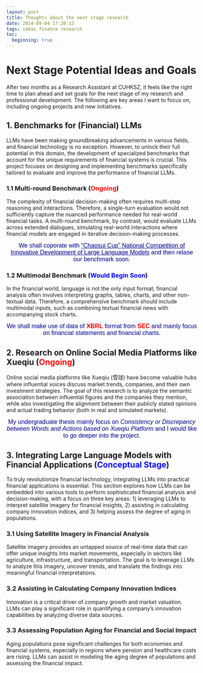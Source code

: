 ```yaml
---
layout: post
title: Thoughts about the next stage research
date: 2024-09-04 17:20:13
tags: ideas finance research
toc:
  beginning: true
---
```




# Next Stage Potential Ideas and Goals

After two months as a Research Assistant at CUHKSZ, it feels like the right time to plan ahead and set goals for the next stage of my research and professional development. The following are key areas I want to focus on, including ongoing projects and new initiatives.

## 1. Benchmarks for (Financial) LLMs

LLMs have been making groundbreaking advancements in various fields, and financial technology is no exception. However, to unlock their full potential in this domain, the development of specialized benchmarks that account for the unique requirements of financial systems is crucial. This project focuses on designing and implementing benchmarks specifically tailored to evaluate and improve the performance of financial LLMs.



### 1.1 Multi-round Benchmark (<span style="color: red;">Ongoing</span>)

The complexity of financial decision-making often requires multi-step reasoning and interactions. Therefore, a single-turn evaluation would not sufficiently capture the nuanced performance needed for real-world financial tasks. A multi-round benchmark, by contrast, would evaluate LLMs across extended dialogues, simulating real-world interactions where financial models are engaged in iterative decision-making processes. 

<div style="font-size: medium; text-align: center; font-family: 'Arial', sans-serif; color: darkblue">We shall coporate with <a href="http://llmeval.org.cn/industry_UCF_Bench" style="color: darkblue;">“Chaosui Cup” National Competition of Innovative Development of Large Language Models</a> and then relase our benchmark soon.</div>




### 1.2 Multimodal Benchmark (<span style="color: blue;">Would Begin Soon</span>)

In the financial world, language is not the only input format; financial analysis often involves interpreting graphs, tables, charts, and other non-textual data. Therefore, a comprehensive benchmark should include multimodal inputs, such as combining textual financial news with accompanying stock charts.

<div style="font-size: medium; text-align: center; font-family: 'Arial', sans-serif; color: darkblue">We shall make use of data of <strong style="font-size: medium; text-align: center; font-family: 'Arial', sans-serif; color: red">XBRL</strong> format from <strong style="font-size: medium; text-align: center; font-family: 'Arial', sans-serif; color: red">SEC</strong> and mainly focus on financial statements and financial charts.</div>

## 2. Research on Online Social Media Platforms like Xueqiu (<span style="color: red;">Ongoing</span>)

Online social media platforms like Xueqiu (雪球) have become valuable hubs where influential voices  discuss market trends, companies, and their own investment strategies. The goal of this research is to analyze the semantic association between influential figures  and the companies they mention, while also investigating the alignment between their publicly stated opinions and actual trading behavior (both in real and simulated markets).

<div style="font-size: medium; text-align: center; font-family: 'Arial', sans-serif; color: darkblue">My undergraduate thesis mainly focus on  <em>Consistency or Discrepancy between Words and Actions based on Xueqiu Platform</em> and I would like to go deeper into the project.</div>


## 3. Integrating Large Language Models with Financial Applications (<span style="color: blue;">Conceptual Stage</span>)

To truly revolutionize financial technology, integrating LLMs into practical financial applications is essential. This section explores how LLMs can be embedded into various tools to perform sophisticated financial analysis and decision-making, with a focus on three key areas: 1) leveraging LLMs to interpret satellite imagery for financial insights, 2) assisting in calculating company innovation indices, and 3) helping assess the degree of aging in populations.

### 3.1 Using Satellite Imagery in Financial Analysis

Satellite imagery provides an untapped source of real-time data that can offer unique insights into market movements, especially in sectors like agriculture, infrastructure, and transportation. The goal is to leverage LLMs to analyze this imagery, uncover trends, and translate the findings into meaningful financial interpretations.


### 3.2 Assisting in Calculating Company Innovation Indices

Innovation is a critical driver of company growth and market valuation. LLMs can play a significant role in quantifying a company’s innovation capabilities by analyzing diverse data sources.


### 3.3 Assessing Population Aging for Financial and Social Impact

Aging populations pose significant challenges for both economies and financial systems, especially in regions where pension and healthcare costs are rising. LLMs can assist in modeling the aging degree of populations and assessing the financial impact.







